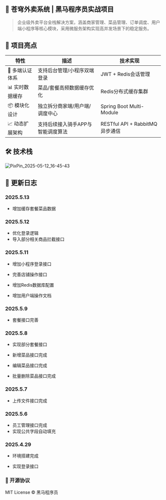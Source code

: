 ## 🚀 苍穹外卖系统 | 黑马程序员实战项目 

> 企业级外卖平台全栈解决方案，涵盖商家管理、菜品管理、订单调度、用户端小程序等核心模块，采用微服务架构实现高并发场景下的稳定服务。 

## 🌟 项目亮点 

| 特性           | 描述                              | 技术实现                       |
| -------------- | --------------------------------- | ------------------------------ |
| 🔐 多端认证体系 | 支持后台管理/小程序双端登录       | JWT + Redis会话管理            |
| 📊 实时数据缓存 | 菜品/套餐高频数据缓存优化         | Redis分布式缓存集群            |
| 📦 模块化设计   | 独立拆分商家端/用户端/调度中心    | Spring Boot Multi-Module       |
| 📈 动态扩展架构 | 支持后续接入骑手APP与智能调度算法 | RESTful API + RabbitMQ异步通信 |

## 🛠 技术栈

![PixPin_2025-05-12_16-45-43](https://s3.bmp.ovh/imgs/2025/05/12/6f31609dcf07597a.jpg)

## 📅 更新日志 

### 2025.5.13

- 增加缓存套餐菜品数据

### 2025.5.12

- 优化登录逻辑
- 导入部分相关商品拦截接口

### 2025.5.11

- 增加小程序登录接口

- 完善店铺操作接口
- 增加Redis数据库配置
- 增加用户端操作文档

### 2025.5.9

- 套餐接口完善

### 2025.5.8

- 实现部分套餐接口

- 新增菜品接口完成
- 编辑菜品接口完成
- 批量删除菜品接口完成

### 2025.5.7

- 上传文件接口完成

### 2025.5.6

- 员工管理接口完成
- 实现公共字段自动填充

### 2025.4.29

- 环境搭建完成

- 实现登录接口

  

### 📄 开源协议

MIT License © 黑马程序员
